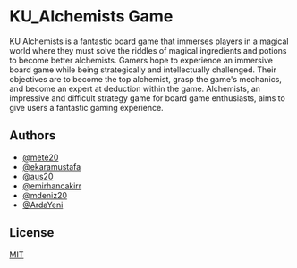 # KU_Alchemists Game

KU Alchemists is a fantastic board game that immerses players in a magical world
where they must solve the riddles of magical ingredients and potions to become better
alchemists. Gamers hope to experience an immersive board game while being
strategically and intellectually challenged. Their objectives are to become the top
alchemist, grasp the game's mechanics, and become an expert at deduction within the
game. Alchemists, an impressive and difficult strategy game for board game
enthusiasts, aims to give users a fantastic gaming experience.


## Authors

- [@mete20](https://www.github.com/mete20)
- [@ekaramustafa](https://www.github.com/ekaramustafa)
- [@aus20](https://www.github.com/aus20)
- [@emirhancakirr](https://www.github.com/emirhancakirr)
- [@mdeniz20](https://www.github.com/mdeniz20)
- [@ArdaYeni](https://www.github.com/ArdaYeni)



## License

[MIT](https://choosealicense.com/licenses/mit/)

